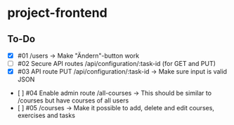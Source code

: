 # project-frontend

## To-Do

- [x] #01 /users -> Make "Ändern"-button work
- [ ] #02 Secure API routes /api/configuration/:task-id (for GET and PUT)
- [x] #03 API route PUT /api/configuration/:task-id -> Make sure input is valid JSON
- [ ] #04 Enable admin route /all-courses -> This should be similar to /courses but have courses of all users
- [ ] #05 /courses -> Make it possible to add, delete and edit courses, exercises and tasks
